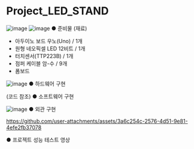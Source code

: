# Project_LED_STAND

![image](https://github.com/user-attachments/assets/61df2ebf-3dc0-42c3-97cf-342112d9eb99)
![image](https://github.com/user-attachments/assets/12e9fb9a-30bf-46cc-8efc-8f5c0e90c305)
● 준비물 (재료)
  - 아두이노 보드 우노(Uno) / 1개
  - 원형 네오픽셀 LED 12비트 / 1개
  - 터치센서(TTP223B) / 1개
  - 점퍼 케이블 암-수 / 9개
  - 폼보드

![image](https://github.com/user-attachments/assets/0883aea3-973a-40ac-b13e-ff7c19ef0887)
● 하드웨어 구현

(코드 참조)
● 소프트웨어 구현

![image](https://github.com/user-attachments/assets/5f11b3c5-fe18-42ed-917c-9c98bc6ff787)
● 외관 구현

https://github.com/user-attachments/assets/3a6c254c-2576-4d51-9e81-4efe2fb37078

● 프로젝트 성능 테스트 영상
